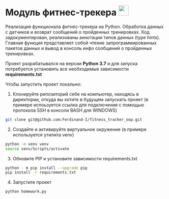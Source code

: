 # Модуль фитнес-трекера <img src="https://filearchive.cnews.ru/img/book/2022/05/26/490-4906665_fitness-icon-png-emblem-clipart.png" width=32>

Реализация функционала фитнес-трекера на Python. Обработка данных с датчиков и возврат сообщений о пройденных тренировках.
Код задокументирован, реализованы аннотации типов данных (type hints).
Главная функция представляет собой чтение запрограммированных пакетов данных и вывод в консоль инфо сообщений о пройденных тренировках.

Проект разрабатывался на версии <b>Python 3.7</b> и для запуска потребуется установить все необходимые зависимости <b>requirements.txt</b>

Чтобы запустить проект локально:

1. Клонируйте репозиторий себе на компьютер, находясь в директории, откуда вы хотите в будущем запускать проект (в примере испоьзуется ссылка для подключения с помощью протокола SSH в консоли BASH для WINDOWS)

```BASH
git clone git@github.com:Ferdinand-I/fitness_tracker_oop.git
```

2. Создайте и активируйте виртуальное окружение (в примере используется утилита venv)

```BASH
python -m venv venv
source venv/Scripts/activate
```

3. Обновите PIP и установите зависимости requirements.txt

```BASH
python - m pip install --upgrade pip
pip install -r requirements.txt
```

4. Запустите проект 

```BASH
python homework.py
```
